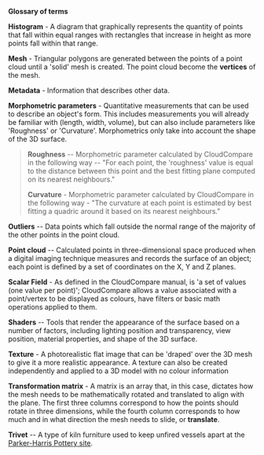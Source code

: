 **Glossary of terms**

**Histogram** - A diagram that graphically represents the quantity of
points that fall within equal ranges with rectangles that increase in
height as more points fall within that range.

**Mesh** - Triangular polygons are generated between the points of a
point cloud until a 'solid' mesh is created. The point cloud become the
**vertices** of the mesh.

**Metadata** - Information that describes other data.

**Morphometric parameters** - Quantitative measurements that can be used
to describe an object's form. This includes measurements you will
already be familiar with (length, width, volume), but can also include
parameters like 'Roughness' or 'Curvature'. Morphometrics only take into
account the shape of the 3D surface.

> **Roughness** -- Morphometric parameter calculated by CloudCompare in
> the following way -- "For each point, the \'roughness\' value is equal
> to the distance between this point and the best fitting plane computed
> on its nearest neighbours."
>
> **Curvature** - Morphometric parameter calculated by CloudCompare in
> the following way - "The curvature at each point is estimated by best
> fitting a quadric around it based on its nearest neighbours."

**Outliers** -- Data points which fall outside the normal range of the
majority of the other points in the point cloud.

**Point cloud** -- Calculated points in three-dimensional space produced
when a digital imaging technique measures and records the surface of an
object; each point is defined by a set of coordinates on the X, Y and Z
planes.

**Scalar Field** - As defined in the CloudCompare manual, is 'a set of
values (one value per point)'; CloudCompare allows a value associated
with a point/vertex to be displayed as colours, have filters or basic
math operations applied to them.

**Shaders** -- Tools that render the appearance of the surface based on
a number of factors, including lighting position and transparency, view
position, material properties, and shape of the 3D surface.

**Texture** - A photorealistic flat image that can be 'draped' over the
3D mesh to give it a more realistic appearance. A texture can also be
created independently and applied to a 3D model with no colour
information

**Transformation matrix** - A matrix is an array that, in this case,
dictates how the mesh needs to be mathematically rotated and translated
to align with the plane. The first three columns correspond to how the
points should rotate in three dimensions, while the fourth column
corresponds to how much and in what direction the mesh needs to slide,
or **translate**.

**Trivet** -- A type of kiln furniture used to keep unfired vessels
apart at the [Parker-Harris Pottery
site](https://www.sec.state.ma.us/mhc/mhcarchexhibitsonline/parkerharris.htm).
